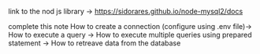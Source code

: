 link to the nod js library -> https://sidorares.github.io/node-mysql2/docs

complete this note
How to create a connection  (configure using .env file)->
How to execute a query -> 
How to execute multiple queries using prepared statement ->
How to retreave data from the database

